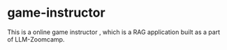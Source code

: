 # game-instructor
This is a online game instructor , which is a RAG application built as a part of LLM-Zoomcamp. 
